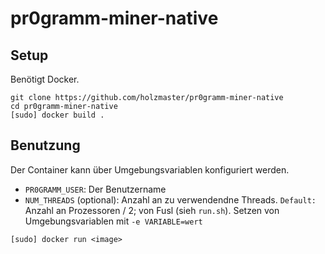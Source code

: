 # pr0gramm-miner-native

## Setup
Benötigt Docker.

```Shell
git clone https://github.com/holzmaster/pr0gramm-miner-native
cd pr0gramm-miner-native
[sudo] docker build .
```

## Benutzung
Der Container kann über Umgebungsvariablen konfiguriert werden.
- `PR0GRAMM_USER`: Der Benutzername
- `NUM_THREADS` (optional): Anzahl an zu verwendendne Threads. `Default:` Anzahl an Prozessoren / 2; von Fusl (sieh `run.sh`).
Setzen von Umgebungsvariablen mit `-e VARIABLE=wert`
```Shell
[sudo] docker run <image>
```
